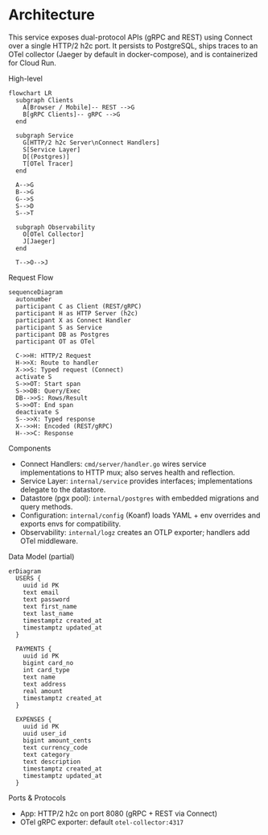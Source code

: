 # Architecture

This service exposes dual-protocol APIs (gRPC and REST) using Connect over a single HTTP/2 h2c port. It persists to PostgreSQL, ships traces to an OTel collector (Jaeger by default in docker-compose), and is containerized for Cloud Run.

High-level

```mermaid
flowchart LR
  subgraph Clients
    A[Browser / Mobile]-- REST -->G
    B[gRPC Clients]-- gRPC -->G
  end

  subgraph Service
    G[HTTP/2 h2c Server\nConnect Handlers]
    S[Service Layer]
    D[(Postgres)]
    T[OTel Tracer]
  end

  A-->G
  B-->G
  G-->S
  S-->D
  S-->T

  subgraph Observability
    O[OTel Collector]
    J[Jaeger]
  end

  T-->O-->J
```

Request Flow

```mermaid
sequenceDiagram
  autonumber
  participant C as Client (REST/gRPC)
  participant H as HTTP Server (h2c)
  participant X as Connect Handler
  participant S as Service
  participant DB as Postgres
  participant OT as OTel

  C->>H: HTTP/2 Request
  H->>X: Route to handler
  X->>S: Typed request (Connect)
  activate S
  S->>OT: Start span
  S->>DB: Query/Exec
  DB-->>S: Rows/Result
  S->>OT: End span
  deactivate S
  S-->>X: Typed response
  X-->>H: Encoded (REST/gRPC)
  H-->>C: Response
```

Components
- Connect Handlers: `cmd/server/handler.go` wires service implementations to HTTP mux; also serves health and reflection.
- Service Layer: `internal/service` provides interfaces; implementations delegate to the datastore.
- Datastore (pgx pool): `internal/postgres` with embedded migrations and query methods.
- Configuration: `internal/config` (Koanf) loads YAML + env overrides and exports envs for compatibility.
- Observability: `internal/logz` creates an OTLP exporter; handlers add OTel middleware.

Data Model (partial)

```mermaid
erDiagram
  USERS {
    uuid id PK
    text email
    text password
    text first_name
    text last_name
    timestamptz created_at
    timestamptz updated_at
  }

  PAYMENTS {
    uuid id PK
    bigint card_no
    int card_type
    text name
    text address
    real amount
    timestamptz created_at
  }

  EXPENSES {
    uuid id PK
    uuid user_id
    bigint amount_cents
    text currency_code
    text category
    text description
    timestamptz created_at
    timestamptz updated_at
  }
```

Ports & Protocols
- App: HTTP/2 h2c on port 8080 (gRPC + REST via Connect)
- OTel gRPC exporter: default `otel-collector:4317`

